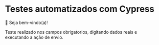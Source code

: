 # Testes automatizados com Cypress

👋 Seja bem-vindo(a)!

Teste realizado nos campos obrigatorios, digitando dados reais e executando a ação de envio.